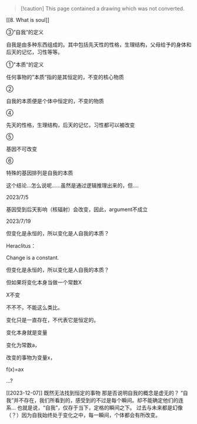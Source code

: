 > [!caution] This page contained a drawing which was not converted.   

[[8. What is soul]]

③”自我“的定义

自我是由多种东西组成的。其中包括先天性的性格，生理结构，父母给予的身体和后天的记忆，习性等等。

①"本质“的定义

任何事物的”本质“指的是其恒定的，不变的核心物质

②

自我的本质便是个体中恒定的，不变的物质

④

先天的性格，生理结构，后天的记忆，习性都可以被改变

⑤

基因不可改变

⑥

特殊的基因排列是自我的本质

这个结论…怎么说呢……虽然是通过逻辑推理出来的，但….

2023/7/5

基因受到后天影响（核辐射）会改变，因此，argument不成立

2023/7/19

但变化是永恒的，所以变化是人自我的本质？

Heraclitus：

Change is a constant.

但变化是永恒的，所以变化是人自我的本质？

但如果将变化本身当做一个常数X

X不变

  

不不不，不能这么类比。

变化只是一直存在，不代表它是恒定的。

变化本身就是变量

  

变化为常数a，

改变的事物为变量x，

f(x)=ax

…?

[[2023-12-07]]
既然无法找到恒定的事物
那是否说明自我的概念是虚无的？
“自我”并不存在，我们所看到的，感受到的不过是每个瞬间。却不能确定他们的连系...
也就是说，“自我”，仅存于当下，定格的瞬间之下。
过去与未来都是幻像（？）因为自我始终处于变化之中，每一瞬间，个体都会有所改变。
